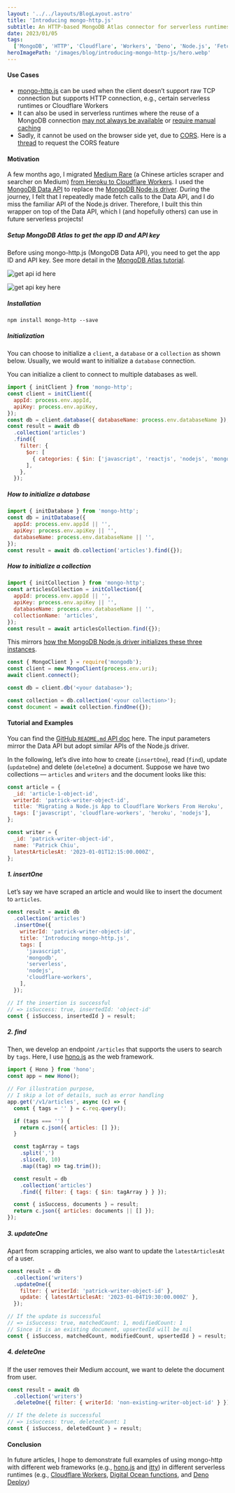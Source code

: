 ```yaml
---
layout: '../../layouts/BlogLayout.astro'
title: 'Introducing mongo-http.js'
subtitle: An HTTP-based MongoDB Atlas connector for serverless runtimes (e.g., Cloudflare Workers and Deno Deploy) using the native Fetch API
date: 2023/01/05
tags:
  ['MongoDB', 'HTTP', 'Cloudflare', 'Workers', 'Deno', 'Node.js', 'Fetch API']
heroImagePath: '/images/blog/introducing-mongo-http-js/hero.webp'
---
```


#### Use Cases

- [mongo-http.js](https://github.com/patrick-kw-chiu/mongo-http.js) can be used when the client doesn’t support raw TCP connection but supports HTTP connection, e.g., certain serverless runtimes or Cloudflare Workers
- It can also be used in serverless runtimes where the reuse of a MongoDB connection [may not always be available](https://www.mongodb.com/developer/languages/javascript/developing-web-application-netlify-serverless-functions-mongodb/#conclusion) or [require manual caching](https://www.mongodb.com/developer/languages/javascript/integrate-mongodb-vercel-functions-serverless-experience/#conclusion)
- Sadly, it cannot be used on the browser side yet, due to [CORS](https://developer.mozilla.org/en-US/docs/Web/HTTP/CORS). Here is a [thread](https://feedback.mongodb.com/forums/945334-atlas-app-services/suggestions/44666878-please-support-cors-from-the-data-api) to request the CORS feature

#### Motivation

A few months ago, I migrated [Medium Rare](https://medium-rare.pages.dev/) (a Chinese articles scraper and searcher on Medium) [from Heroku to Cloudflare Workers](https://betterprogramming.pub/migrating-a-node-js-app-to-cloudflare-workers-from-heroku-62c679552af). I used the [MongoDB Data API](https://www.mongodb.com/docs/atlas/api/data-api-resources/) to replace the [MongoDB Node.js driver](https://www.mongodb.com/docs/drivers/node/current/). During the journey, I felt that I repeatedly made fetch calls to the Data API, and I do miss the familiar API of the Node.js driver. Therefore, I built this thin wrapper on top of the Data API, which I (and hopefully others) can use in future serverless projects!

##### Setup MongoDB Atlas to get the app ID and API key

Before using mongo-http.js (MongoDB Data API), you need to get the app ID and API key. See more detail in the [MongoDB Atlas tutorial](https://www.mongodb.com/docs/atlas/api/data-api/#get-started).

![get api id here](/images/blog/introducing-mongo-http-js/get-api-id-here.webp)

![get api key here](/images/blog/introducing-mongo-http-js/get-api-key-here.webp)

##### Installation

```
npm install mongo-http --save
```

##### Initialization

You can choose to initialize a `client`, a `database` or a `collection` as shown below. Usually, we would want to initialize a `database` connection.

You can initialize a client to connect to multiple databases as well.

```javascript
import { initClient } from 'mongo-http';
const client = initClient({
  appId: process.env.appId,
  apiKey: process.env.apiKey,
});
const db = client.database({ databaseName: process.env.databaseName });
const result = await db
  .collection('articles')
  .find({
    filter: {
      $or: [
        { categories: { $in: ['javascript', 'reactjs', 'nodejs', 'mongodb'] } },
      ],
    },
  });
```

##### How to initialize a database

```javascript
import { initDatabase } from 'mongo-http';
const db = initDatabase({
  appId: process.env.appId || '',
  apiKey: process.env.apiKey || '',
  databaseName: process.env.databaseName || '',
});
const result = await db.collection('articles').find({});
```

##### How to initialize a collection

```javascript
import { initCollection } from 'mongo-http';
const articlesCollection = initCollection({
  appId: process.env.appId || '',
  apiKey: process.env.apiKey || '',
  databaseName: process.env.databaseName || '',
  collectionName: 'articles',
});
const result = await articlesCollection.find({});
```

This mirrors [how the MongoDB Node.js driver initializes these three instances](https://www.mongodb.com/docs/drivers/node/current/fundamentals/connection/connect/#std-label-node-connect-to-mongodb).

```javascript
const { MongoClient } = require('mongodb');
const client = new MongoClient(process.env.uri);
await client.connect();

const db = client.db('<your database>');

const collection = db.collection('<your collection>');
const document = await collection.findOne({});
```

#### Tutorial and Examples

You can find the [GitHub `README.md` API doc](https://github.com/patrick-kw-chiu/mongo-http.js#api) here. The input parameters mirror the Data API but adopt similar APIs of the Node.js driver.

In the following, let’s dive into how to create (`insertOne`), read (`find`), update (`updateOne`) and delete (`deleteOne`) a document. Suppose we have two collections — `articles` and `writers` and the document looks like this:

```javascript
const article = {
  _id: 'article-1-object-id',
  writerId: 'patrick-writer-object-id',
  title: 'Migrating a Node.js App to Cloudflare Workers From Heroku',
  tags: ['javascript', 'cloudflare-workers', 'heroku', 'nodejs'],
};

const writer = {
  _id: 'patrick-writer-object-id',
  name: 'Patrick Chiu',
  latestArticlesAt: '2023-01-01T12:15:00.000Z',
};
```

##### 1. insertOne

Let’s say we have scraped an article and would like to insert the document to `articles`.

```javascript
const result = await db
  .collection('articles')
  .insertOne({
    writerId: 'patrick-writer-object-id',
    title: 'Introducing mongo-http.js',
    tags: [
      'javascript',
      'mongodb',
      'serverless',
      'nodejs',
      'cloudflare-workers',
    ],
  });

// If the insertion is successful
// => isSuccess: true, insertedId: 'object-id'
const { isSuccess, insertedId } = result;
```

##### 2. find

Then, we develop an endpoint `/articles` that supports the users to search by `tags`. Here, I use [hono.js](https://honojs.dev/) as the web framework.

```javascript
import { Hono } from 'hono';
const app = new Hono();

// For illustration purpose,
// I skip a lot of details, such as error handling
app.get('/v1/articles', async (c) => {
  const { tags = '' } = c.req.query();

  if (tags === '') {
    return c.json({ articles: [] });
  }

  const tagArray = tags
    .split(',')
    .slice(0, 10)
    .map((tag) => tag.trim());

  const result = db
    .collection('articles')
    .find({ filter: { tags: { $in: tagArray } } });

  const { isSuccess, documents } = result;
  return c.json({ articles: documents || [] });
});
```

##### 3. updateOne

Apart from scrapping articles, we also want to update the `latestArticlesAt` of a user.

```javascript
const result = db
  .collection('writers')
  .updateOne({
    filter: { writerId: 'patrick-writer-object-id' },
    update: { latestArticlesAt: '2023-01-04T19:30:00.000Z' },
  });

// If the update is successful
// => isSuccess: true, matchedCount: 1, modifiedCount: 1
// Since it is an existing document, upsertedId will be nil
const { isSuccess, matchedCount, modifiedCount, upsertedId } = result;
```

##### 4. deleteOne

If the user removes their Medium account, we want to delete the document from user.

```javascript
const result = await db
  .collection('writers')
  .deleteOne({ filter: { writerId: 'non-existing-writer-object-id' } });

// If the delete is successful
// => isSuccess: true, deletedCount: 1
const { isSuccess, deletedCount } = result;
```

#### Conclusion

In future articles, I hope to demonstrate full examples of using mongo-http with different web frameworks (e.g., [hono.js](https://honojs.dev/) and [itty](https://github.com/kwhitley/itty-router)) in different serverless runtimes (e.g., [Cloudflare Workers](https://workers.cloudflare.com/), [Digital Ocean functions](https://www.digitalocean.com/products/functions), and [Deno Deploy](https://deno.com/deploy))
